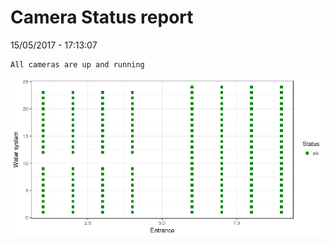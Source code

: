 Camera Status report
================
15/05/2017 - 17:13:07

    All cameras are up and running

![](camreport_files/figure-markdown_github/unnamed-chunk-2-1.png)

